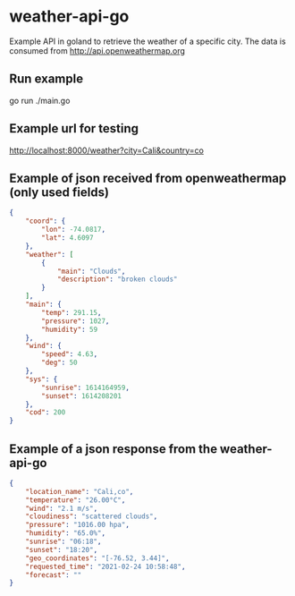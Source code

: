 # weather-api-go

Example API in goland to retrieve the weather of a specific city. The data is consumed from <http://api.openweathermap.org>

## Run example

go run ./main.go

## Example url for testing

<http://localhost:8000/weather?city=Cali&country=co>

## Example of json received from openweathermap (only used fields)

```json
{
    "coord": {
        "lon": -74.0817,
        "lat": 4.6097
    },
    "weather": [
        {
            "main": "Clouds",
            "description": "broken clouds"
        }
    ],
    "main": {
        "temp": 291.15,
        "pressure": 1027,
        "humidity": 59
    },
    "wind": {
        "speed": 4.63,
        "deg": 50
    },
    "sys": {
        "sunrise": 1614164959,
        "sunset": 1614208201
    },
    "cod": 200
}
```

## Example of a json response from the weather-api-go

```json
{
    "location_name": "Cali,co",
    "temperature": "26.00°C",
    "wind": "2.1 m/s",
    "cloudiness": "scattered clouds",
    "pressure": "1016.00 hpa",
    "humidity": "65.0%",
    "sunrise": "06:18",
    "sunset": "18:20",
    "geo_coordinates": "[-76.52, 3.44]",
    "requested_time": "2021-02-24 10:58:48",
    "forecast": ""
}
```
